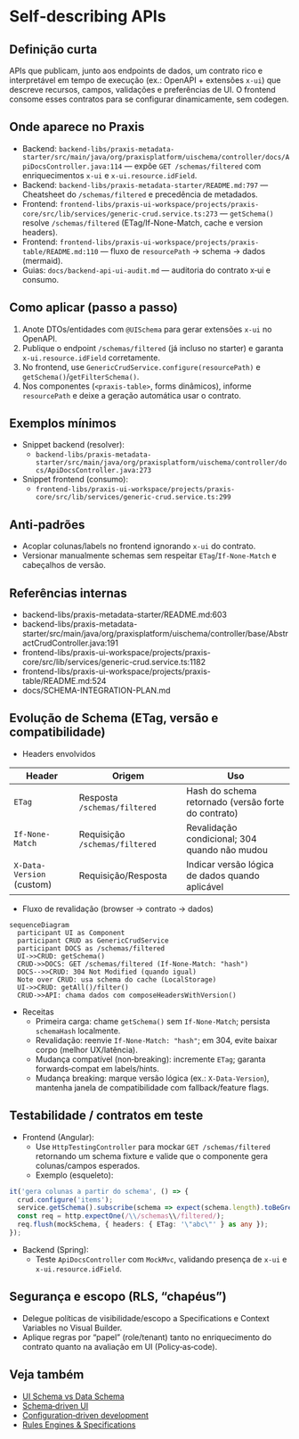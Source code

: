 # Self‑describing APIs

## Definição curta
APIs que publicam, junto aos endpoints de dados, um contrato rico e interpretável em tempo de execução (ex.: OpenAPI + extensões `x-ui`) que descreve recursos, campos, validações e preferências de UI. O frontend consome esses contratos para se configurar dinamicamente, sem codegen.

## Onde aparece no Praxis
- Backend: `backend-libs/praxis-metadata-starter/src/main/java/org/praxisplatform/uischema/controller/docs/ApiDocsController.java:114` — expõe `GET /schemas/filtered` com enriquecimentos `x-ui` e `x-ui.resource.idField`.
- Backend: `backend-libs/praxis-metadata-starter/README.md:797` — Cheatsheet do `/schemas/filtered` e precedência de metadados.
- Frontend: `frontend-libs/praxis-ui-workspace/projects/praxis-core/src/lib/services/generic-crud.service.ts:273` — `getSchema()` resolve `/schemas/filtered` (ETag/If-None-Match, cache e version headers).
- Frontend: `frontend-libs/praxis-ui-workspace/projects/praxis-table/README.md:110` — fluxo de `resourcePath` → schema → dados (mermaid).
- Guias: `docs/backend-api-ui-audit.md` — auditoria do contrato x‑ui e consumo.

## Como aplicar (passo a passo)
1) Anote DTOs/entidades com `@UISchema` para gerar extensões `x-ui` no OpenAPI.
2) Publique o endpoint `/schemas/filtered` (já incluso no starter) e garanta `x-ui.resource.idField` corretamente.
3) No frontend, use `GenericCrudService.configure(resourcePath)` e `getSchema()`/`getFilterSchema()`.
4) Nos componentes (`<praxis-table>`, forms dinâmicos), informe `resourcePath` e deixe a geração automática usar o contrato.

## Exemplos mínimos
- Snippet backend (resolver):
  - `backend-libs/praxis-metadata-starter/src/main/java/org/praxisplatform/uischema/controller/docs/ApiDocsController.java:273`
- Snippet frontend (consumo):
  - `frontend-libs/praxis-ui-workspace/projects/praxis-core/src/lib/services/generic-crud.service.ts:299`

## Anti‑padrões
- Acoplar colunas/labels no frontend ignorando `x-ui` do contrato.
- Versionar manualmente schemas sem respeitar `ETag`/`If-None-Match` e cabeçalhos de versão.

## Referências internas
- backend-libs/praxis-metadata-starter/README.md:603
- backend-libs/praxis-metadata-starter/src/main/java/org/praxisplatform/uischema/controller/base/AbstractCrudController.java:191
- frontend-libs/praxis-ui-workspace/projects/praxis-core/src/lib/services/generic-crud.service.ts:1182
- frontend-libs/praxis-ui-workspace/projects/praxis-table/README.md:524
- docs/SCHEMA-INTEGRATION-PLAN.md
## Evolução de Schema (ETag, versão e compatibilidade)

- Headers envolvidos

| Header | Origem | Uso |
|---|---|---|
| `ETag` | Resposta `/schemas/filtered` | Hash do schema retornado (versão forte do contrato)
| `If-None-Match` | Requisição `/schemas/filtered` | Revalidação condicional; 304 quando não mudou
| `X-Data-Version` (custom) | Requisição/Resposta | Indicar versão lógica de dados quando aplicável

- Fluxo de revalidação (browser → contrato → dados)

```mermaid
sequenceDiagram
  participant UI as Component
  participant CRUD as GenericCrudService
  participant DOCS as /schemas/filtered
  UI->>CRUD: getSchema()
  CRUD->>DOCS: GET /schemas/filtered (If-None-Match: "hash")
  DOCS-->>CRUD: 304 Not Modified (quando igual)
  Note over CRUD: usa schema do cache (LocalStorage)
  UI->>CRUD: getAll()/filter()
  CRUD->>API: chama dados com composeHeadersWithVersion()
```

- Receitas
  - Primeira carga: chame `getSchema()` sem `If-None-Match`; persista `schemaHash` localmente.
  - Revalidação: reenvie `If-None-Match: "hash"`; em 304, evite baixar corpo (melhor UX/latência).
  - Mudança compatível (non‑breaking): incremente `ETag`; garanta forwards‑compat em labels/hints.
  - Mudança breaking: marque versão lógica (ex.: `X-Data-Version`), mantenha janela de compatibilidade com fallback/feature flags.

## Testabilidade / contratos em teste

- Frontend (Angular):
  - Use `HttpTestingController` para mockar `GET /schemas/filtered` retornando um schema fixture e valide que o componente gera colunas/campos esperados.
  - Exemplo (esqueleto):

```ts
it('gera colunas a partir do schema', () => {
  crud.configure('items');
  service.getSchema().subscribe(schema => expect(schema.length).toBeGreaterThan(0));
  const req = http.expectOne(/\\/schemas\\/filtered/);
  req.flush(mockSchema, { headers: { ETag: '\"abc\"' } as any });
});
```

- Backend (Spring):
  - Teste `ApiDocsController` com `MockMvc`, validando presença de `x-ui` e `x-ui.resource.idField`.

## Segurança e escopo (RLS, “chapéus”)

- Delegue políticas de visibilidade/escopo a Specifications e Context Variables no Visual Builder.
- Aplique regras por “papel” (role/tenant) tanto no enriquecimento do contrato quanto na avaliação em UI (Policy‑as‑code).

## Veja também
- [UI Schema vs Data Schema](./ui-schema-vs-data-schema.md)
- [Schema‑driven UI](./schema-driven-ui.md)
- [Configuration‑driven development](./configuration-driven-development.md)
- [Rules Engines & Specifications](./rules-engines-and-specifications.md)

